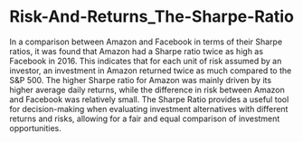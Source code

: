 # Risk-And-Returns_The-Sharpe-Ratio

In a comparison between Amazon and Facebook in terms of their Sharpe ratios, it was found that Amazon had a Sharpe ratio twice as high as Facebook in 2016. This indicates that for each unit of risk assumed by an investor, an investment in Amazon returned twice as much compared to the S&P 500. The higher Sharpe ratio for Amazon was mainly driven by its higher average daily returns, while the difference in risk between Amazon and Facebook was relatively small. The Sharpe Ratio provides a useful tool for decision-making when evaluating investment alternatives with different returns and risks, allowing for a fair and equal comparison of investment opportunities.
